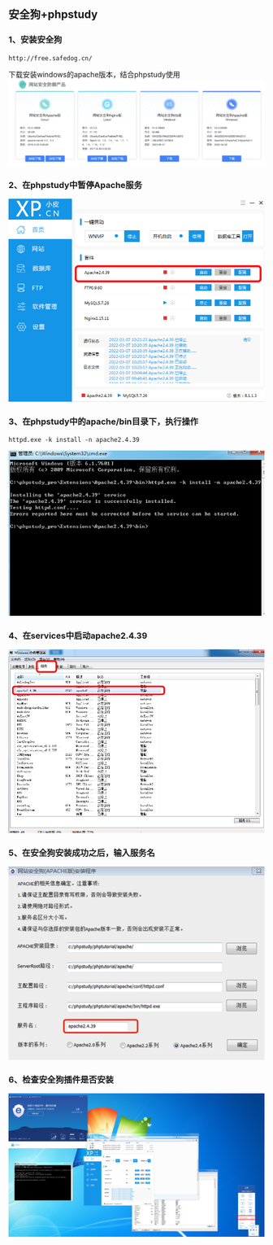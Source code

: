 ## 安全狗+phpstudy
### 1、安装安全狗
```shell script
http://free.safedog.cn/
```
下载安装windows的apache版本，结合phpstudy使用
![image](https://github.com/498946975/Security/blob/master/images/waf_01.png)
### 2、在phpstudy中暂停Apache服务
![image](https://github.com/498946975/Security/blob/master/images/waf_02.png)
### 3、在phpstudy中的apache/bin目录下，执行操作
```shell script
httpd.exe -k install -n apache2.4.39
```
![image](https://github.com/498946975/Security/blob/master/images/waf_03.png)
### 4、在services中启动apache2.4.39
![image](https://github.com/498946975/Security/blob/master/images/waf_06.png)
### 5、在安全狗安装成功之后，输入服务名
![image](https://github.com/498946975/Security/blob/master/images/waf_04.png)
### 6、检查安全狗插件是否安装
![image](https://github.com/498946975/Security/blob/master/images/waf_05.png)